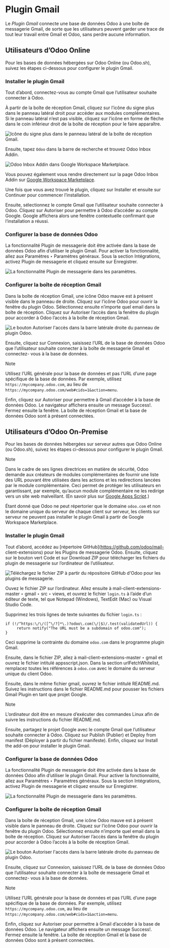 # Plugin Gmail

Le _Plugin Gmail_ connecte une base de données Odoo à une boîte de messagerie
Gmail, de sorte que les utilisateurs peuvent garder une trace de tout leur
travail entre Gmail et Odoo, sans perdre aucune information.

## Utilisateurs d’Odoo Online

Pour les bases de données hébergées sur Odoo Online (ou Odoo.sh), suivez les
étapes ci-dessous pour configurer le plugin Gmail.

### Installer le plugin Gmail

Tout d’abord, connectez-vous au compte Gmail que l’utilisateur souhaite
connecter à Odoo.

À partir de la boîte de réception Gmail, cliquez sur l’icône du signe plus
dans le panneau latéral droit pour accéder aux modules complémentaires. Si le
panneau latéral n’est pas visible, cliquez sur l’icône en forme de flèche dans
le coin inférieur droit de la boîte de réception pour le faire apparaître.

![Icône du signe plus dans le panneau latéral de la boîte de réception
Gmail.](../../../../_images/gmail-side-panel.png)

Ensuite, tapez `Odoo` dans la barre de recherche et trouvez Odoo Inbox Addin.

![Odoo Inbox Addin dans Google Workspace
Marketplace.](../../../../_images/google-workspace-marketplace.png)

Vous pouvez également vous rendre directement sur la page Odoo Inbox Addin sur
[Google Workspace
Marketplace](https://workspace.google.com/marketplace/app/odoo_inbox_addin/873497133275).

Une fois que vous avez trouvé le plugin, cliquez sur Installer et ensuite sur
Continuer pour commencer l’installation.

Ensuite, sélectionnez le compte Gmail que l’utilisateur souhaite connecter à
Odoo. Cliquez sur Autoriser pour permettre à Odoo d’accéder au compte Google.
Google affichera alors une fenêtre contextuelle confirmant que l’installation
a réussi.

### Configurer la base de données Odoo

La fonctionnalité Plugin de messagerie doit être activée dans la base de
données Odoo afin d’utiliser le plugin Gmail. Pour activer la fonctionnalité,
allez aux Paramètres ‣ Paramètres généraux. Sous la section Intégrations,
activez Plugin de messagerie et cliquez ensuite sur Enregistrer.

![La fonctionnalité Plugin de messagerie dans les
paramètres.](../../../../_images/mail-plugin-setting.png)

### Configurer la boîte de réception Gmail

Dans la boîte de réception Gmail, une icône Odoo mauve est à présent visible
dans le panneau de droite. Cliquez sur l’icône Odoo pour ouvrir la fenêtre du
plugin Odoo. Sélectionnez ensuite n’importe quel email dans la boîte de
réception. Cliquez sur Autoriser l’accès dans la fenêtre du plugin pour
accorder à Odoo l’accès à la boîte de réception Gmail.

![Le bouton Autoriser l'accès dans la barre latérale droite du panneau de
plugin Odoo.](../../../../_images/authorize-access.png)

Ensuite, cliquez sur Connexion, saisissez l’URL de la base de données Odoo que
l’utilisateur souhaite connecter à la boîte de messagerie Gmail et connectez-
vous à la base de données.

Note

Utilisez l’URL générale pour la base de données et pas l’URL d’une page
spécifique de la base de données. Par exemple, utilisez
`https://mycompany.odoo.com`, au lieu de
`https://mycompany.odoo.com/web#cids=1&action=menu`.

Enfin, cliquez sur Autoriser pour permettre à Gmail d’accéder à la base de
données Odoo. Le navigateur affichera ensuite un message Success!. Fermez
ensuite la fenêtre. La boîte de réception Gmail et la base de données Odoo
sont à présent connectées.

## Utilisateurs d’Odoo On-Premise

Pour les bases de données hébergées sur serveur autres que Odoo Online (ou
Odoo.sh), suivez les étapes ci-dessous pour configurer le plugin Gmail.

Note

Dans le cadre de ses lignes directrices en matière de sécurité, Odoo demande
aux créateurs de modules complémentaires de fournir une liste des URL pouvant
être utilisées dans les actions et les redirections lancées par le module
complémentaire. Ceci permet de protéger les utilisateurs en garantissant, par
exemple, qu’aucun module complémentaire ne les redirige vers un site web
malveillant. (En savoir plus sur [Google Apps
Script](https://developers.google.com/apps-script/manifest/allowlist-url).)

Étant donné que Odoo ne peut répertorier que le domaine `odoo.com` et non le
domaine unique du serveur de chaque client sur serveur, les clients sur
serveur ne peuvent pas installer le plugin Gmail à partir de Google Workspace
Marketplace.

### Installer le plugin Gmail

Tout d’abord, accédez au [répertoire GitHub](https://github.com/odoo/mail-
client-extensions) pour les Plugins de messagerie Odoo. Ensuite, cliquez sur
le bouton vert Code et sur Download ZIP pour télécharger les fichiers du
plugin de messagerie sur l’ordinateur de l’utilisateur.

![Téléchargez le fichier ZIP à partir du répositoire GitHub d'Odoo pour les
plugins de messagerie.](../../../../_images/gh-download-zip.png)

Ouvez le fichier ZIP sur l’ordinateur. Allez ensuite à mail-client-extensions-
master ‣ gmail ‣ src ‣ views, et ouvrez le fichier `login.ts` à l’aide d’un
éditeur de texte, tel que Notepad (Windows), TextEdit (Mac) ou Visual Studio
Code.

Supprimez les trois lignes de texte suivantes du fichier `login.ts` :

    
    
    if (!/^https:\/\/([^\/?]*\.)?odoo\.com(\/|$)/.test(validatedUrl)) {
         return notify("The URL must be a subdomain of odoo.com");
    }
    

Ceci supprime la contrainte du domaine `odoo.com` dans le programme plugin
Gmail.

Ensuite, dans le fichier ZIP, allez à mail-client-extensions-master ‣ gmail et
ouvrez le fichier intitulé appsscript.json. Dans la section urlFetchWhitelist,
remplacez toutes les références à `odoo.com` avec le domaine du serveur unique
du client Odoo.

Ensuite, dans le même fichier gmail, ouvrez le fichier intitulé README.md.
Suivez les instructions dans le fichier README.md pour pousser les fichiers
Gmail Plugin en tant que projet Google.

Note

L’ordinateur doit être en mesure d’exécuter des commandes Linux afin de suivre
les instructions du fichier README.md.

Ensuite, partagez le projet Google avec le compte Gmail que l’utilisateur
souhaite connecter à Odoo. Cliquez sur Publish (Publier) et Deploy from
manifest (Déployer à partir du fichier manifeste). Enfin, cliquez sur Install
the add-on pour installer le plugin Gmail.

### Configurer la base de données Odoo

La fonctionnalité Plugin de messagerie doit être activée dans la base de
données Odoo afin d’utiliser le plugin Gmail. Pour activer la fonctionnalité,
allez aux Paramètres ‣ Paramètres généraux. Sous la section Intégrations,
activez Plugin de messagerie et cliquez ensuite sur Enregistrer.

![La fonctionnalité Plugin de messagerie dans les
paramètres.](../../../../_images/mail-plugin-setting.png)

### Configurer la boîte de réception Gmail

Dans la boîte de réception Gmail, une icône Odoo mauve est à présent visible
dans le panneau de droite. Cliquez sur l’icône Odoo pour ouvrir la fenêtre du
plugin Odoo. Sélectionnez ensuite n’importe quel email dans la boîte de
réception. Cliquez sur Autoriser l’accès dans la fenêtre du plugin pour
accorder à Odoo l’accès à la boîte de réception Gmail.

![Le bouton Autoriser l'accès dans la barre latérale droite du panneau de
plugin Odoo.](../../../../_images/authorize-access.png)

Ensuite, cliquez sur Connexion, saisissez l’URL de la base de données Odoo que
l’utilisateur souhaite connecter à la boîte de messagerie Gmail et connectez-
vous à la base de données.

Note

Utilisez l’URL générale pour la base de données et pas l’URL d’une page
spécifique de la base de données. Par exemple, utilisez
`https://mycompany.odoo.com`, au lieu de
`https://mycompany.odoo.com/web#cids=1&action=menu`.

Enfin, cliquez sur Autoriser pour permettre à Gmail d’accéder à la base de
données Odoo. Le navigateur affichera ensuite un message Success!. Fermez
ensuite la fenêtre. La boîte de réception Gmail et la base de données Odoo
sont à présent connectées.

